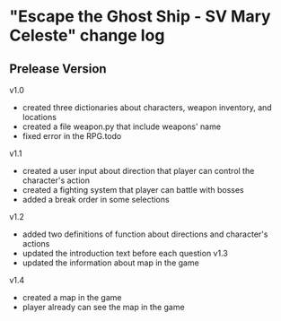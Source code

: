 # "Escape the Ghost Ship - SV Mary Celeste" change log

## Prelease Version
v1.0

- created three dictionaries about characters, weapon inventory, and locations
- created a file weapon.py that include weapons' name
- fixed error in the RPG.todo

v1.1
- created a user input about direction that player can control the character's action
- created a fighting system that player can battle with bosses
- added a break order in some selections

v1.2
- added two definitions of function about directions and character's actions
- updated the introduction text before each question
v1.3
- updated the information about map in the game

v1.4
- created a map in the game
- player already can see the map in the game
